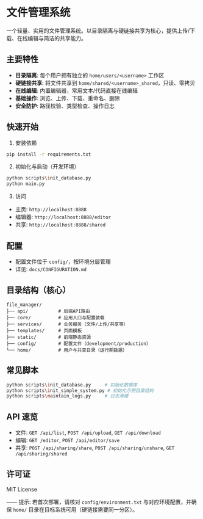 # 文件管理系统

一个轻量、实用的文件管理系统。以目录隔离与硬链接共享为核心，提供上传/下载、在线编辑与简洁的共享能力。

## 主要特性

- **目录隔离**: 每个用户拥有独立的 `home/users/<username>` 工作区
- **硬链接共享**: 将文件共享到 `home/shared/<username>_shared`，只读、零拷贝
- **在线编辑**: 内置编辑器，常用文本/代码直接在线编辑
- **基础操作**: 浏览、上传、下载、重命名、删除
- **安全防护**: 路径校验、类型检查、操作日志

## 快速开始

1) 安装依赖
```bash
pip install -r requirements.txt
```

2) 初始化与启动（开发环境）
```bash
python scripts\init_database.py
python main.py
```

3) 访问
- 主页: `http://localhost:8888`
- 编辑器: `http://localhost:8888/editor`
- 共享: `http://localhost:8888/shared`

## 配置

- 配置文件位于 `config/`，按环境分层管理
- 详见: `docs/CONFIGURATION.md`

## 目录结构（核心）

```
file_manager/
├── api/           # 后端API路由
├── core/          # 应用入口与配置装载
├── services/      # 业务服务（文件/上传/共享等）
├── templates/     # 页面模板
├── static/        # 前端静态资源
├── config/        # 配置文件（development/production）
└── home/          # 用户与共享目录（运行期数据）
```

## 常见脚本

```bash
python scripts\init_database.py     # 初始化数据库
python scripts\init_simple_system.py # 初始化示例目录结构
python scripts\maintain_logs.py     # 日志清理
```

## API 速览

- 文件: `GET /api/list`, `POST /api/upload`, `GET /api/download`
- 编辑: `GET /editor`, `POST /api/editor/save`
- 共享: `POST /api/sharing/share`, `POST /api/sharing/unshare`, `GET /api/sharing/shared`

## 许可证

MIT License

——
提示: 若首次部署，请核对 `config/environment.txt` 与对应环境配置，并确保 `home/` 目录在目标系统可用（硬链接需要同一分区）。
